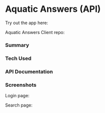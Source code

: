 # Aquatic Answers (API)

Try out the app here: 

Aquatic Answers Client repo: 

### Summary


### Tech Used


### API Documentation


### Screenshots

Login page:


Search page:



